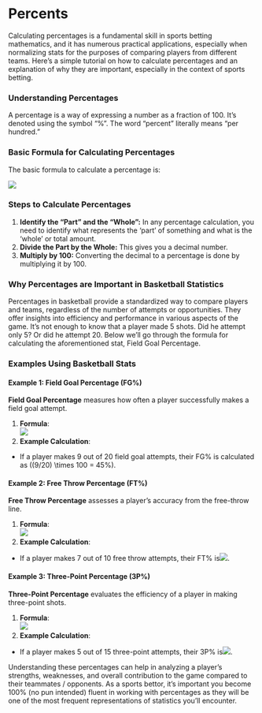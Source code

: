 
# Percents

Calculating percentages is a fundamental skill in sports betting mathematics, and it has numerous practical applications, especially when normalizing stats for the purposes of comparing players from different teams. Here’s a simple tutorial on how to calculate percentages and an explanation of why they are important, especially in the context of sports betting.

### Understanding Percentages

A percentage is a way of expressing a number as a fraction of 100. It’s denoted using the symbol “%”. The word “percent” literally means “per hundred.”

### Basic Formula for Calculating Percentages

The basic formula to calculate a percentage is:

![](https://aibettingedge.com/wp-content/uploads/2023/12/formula1.jpeg)

### Steps to Calculate Percentages

1. **Identify the “Part” and the “Whole”:** In any percentage calculation, you need to identify what represents the ‘part’ of something and what is the ‘whole’ or total amount.
2. **Divide the Part by the Whole:** This gives you a decimal number.
3. **Multiply by 100:** Converting the decimal to a percentage is done by multiplying it by 100.

### Why Percentages are Important in Basketball Statistics

Percentages in basketball provide a standardized way to compare players and teams, regardless of the number of attempts or opportunities. They offer insights into efficiency and performance in various aspects of the game. It’s not enough to know that a player made 5 shots. Did he attempt only 5? Or did he attempt 20. Below we’ll go through the formula for calculating the aforementioned stat, Field Goal Percentage.

### Examples Using Basketball Stats

#### Example 1: Field Goal Percentage (FG%)

**Field Goal Percentage** measures how often a player successfully makes a field goal attempt.

1. **Formula**:  
    ![](https://aibettingedge.com/wp-content/uploads/2023/12/formula_2.png)
2. **Example Calculation**:

- If a player makes 9 out of 20 field goal attempts, their FG% is calculated as ((9/20) \times 100 = 45\%).

#### Example 2: Free Throw Percentage (FT%)

**Free Throw Percentage** assesses a player’s accuracy from the free-throw line.

1. **Formula**:  
    ![](https://aibettingedge.com/wp-content/uploads/2023/12/formula_3.png)
2. **Example Calculation**:

- If a player makes 7 out of 10 free throw attempts, their FT% is![](https://aibettingedge.com/wp-content/uploads/2023/12/formula_5.png).

#### Example 3: Three-Point Percentage (3P%)

**Three-Point Percentage** evaluates the efficiency of a player in making three-point shots.

1. **Formula**:  
    ![](https://aibettingedge.com/wp-content/uploads/2023/12/formula_6.png)
2. **Example Calculation**:

- If a player makes 5 out of 15 three-point attempts, their 3P% is![](https://aibettingedge.com/wp-content/uploads/2023/12/formula_7.png).

Understanding these percentages can help in analyzing a player’s strengths, weaknesses, and overall contribution to the game compared to their teammates / opponents. As a sports bettor, it’s important you become 100% (no pun intended) fluent in working with percentages as they will be one of the most frequent representations of statistics you’ll encounter.